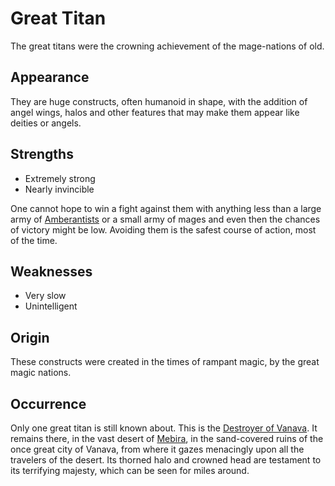 # Great Titan
The great titans were the crowning achievement of the mage-nations of old. 

## Appearance
They are huge constructs, often humanoid in shape, with the addition of angel wings, halos and other features that may make them appear like deities or angels. 

## Strengths
* Extremely strong
* Nearly invincible

One cannot hope to win a fight against them with anything less than a large army of [Amberantists](../../religions/amberantism) or a small army of mages and even then the chances of victory might be low. Avoiding them is the safest course of action, most of the time. 

## Weaknesses
* Very slow
* Unintelligent

## Origin
These constructs were created in the times of rampant magic, by the great magic nations. 

## Occurrence
Only one great titan is still known about. This is the [Destroyer of Vanava](). It remains there, in the vast desert of [Mebira](../../world/mebira/mebira), in the sand-covered ruins of the once great city of Vanava, from where it gazes menacingly upon all the travelers of the desert. Its thorned halo and crowned head are testament to its terrifying majesty, which can be seen for miles around. 